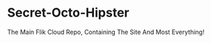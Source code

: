 Secret-Octo-Hipster
===================

The Main Flik Cloud Repo, Containing The Site And Most Everything!
